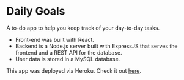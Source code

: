 # Daily Goals

A to-do app to help you keep track of your day-to-day tasks.

* Front-end was built with React.
* Backend is a Node.js server built with ExpressJS that serves the frontend and a REST API for the database.
* User data is stored in a MySQL database.

This app was deployed via Heroku. Check it out [here](https://chilling-to-do-app.herokuapp.com/).
